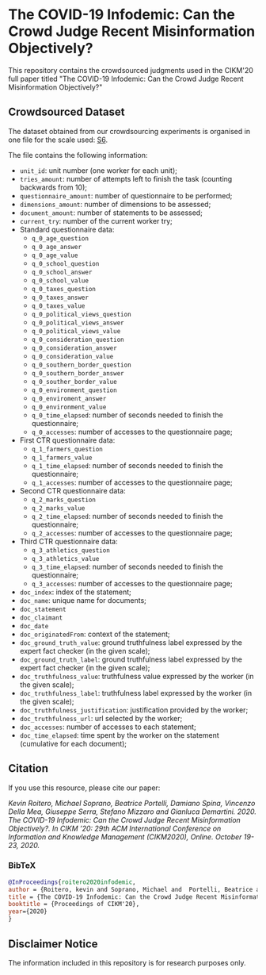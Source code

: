 # The COVID-19 Infodemic: Can the Crowd Judge Recent Misinformation Objectively?

This repository contains the crowdsourced judgments used in the CIKM'20 full paper titled "The COVID-19 Infodemic: Can the Crowd Judge Recent Misinformation Objectively?"

## Crowdsourced Dataset 

The dataset obtained from our crowdsourcing experiments is organised in one file for the scale used: [S6](./crowdsourced-data/S6.csv).

The file contains the following information:

* `unit_id`: unit number (one worker for each unit);
* `tries_amount`: number of attempts left to finish the task (counting backwards from 10);
* `questionnaire_amount`: number of questionnaire to be performed;
* `dimensions_amount`: number of dimensions to be assessed;
* `document_amount`: number of statements to be assessed;
* `current_try`: number of the current worker try;
* Standard questionnaire data:
  * `q_0_age_question`
  * `q_0_age_answer`
  * `q_0_age_value`
  * `q_0_school_question`
  * `q_0_school_answer`
  * `q_0_school_value`
  * `q_0_taxes_question`
  * `q_0_taxes_answer`
  * `q_0_taxes_value`
  * `q_0_political_views_question`
  * `q_0_political_views_answer`
  * `q_0_political_views_value`
  * `q_0_consideration_question`
  * `q_0_consideration_answer`
  * `q_0_consideration_value`
  * `q_0_southern_border_question`
  * `q_0_southern_border_answer`
  * `q_0_souther_border_value`
  * `q_0_environment_question`
  * `q_0_enviroment_answer`
  * `q_0_environment_value`
  * `q_0_time_elapsed`: number of seconds needed to finish the questionnaire;
  * `q_0_accesses`: number of accesses to the questionnaire page;
* First CTR questionnaire data:
  * `q_1_farmers_question`
  * `q_1_farmers_value`
  * `q_1_time_elapsed`: number of seconds needed to finish the questionnaire;
  * `q_1_accesses`: number of accesses to the questionnaire page;
* Second CTR questionnaire data:
  * `q_2_marks_question`
  * `q_2_marks_value`
  * `q_2_time_elapsed`: number of seconds needed to finish the questionnaire;
  * `q_2_accesses`: number of accesses to the questionnaire page;
* Third CTR questionnaire data:
  * `q_3_athletics_question`
  * `q_3_athletics_value`
  * `q_3_time_elapsed`: number of seconds needed to finish the questionnaire;
  * `q_3_accesses`: number of accesses to the questionnaire page;
* `doc_index`: index of the statement;
* `doc_name`: unique name for documents;
* `doc_statement` 
* `doc_claimant`
* `doc_date`
* `doc_originatedFrom`: context of the statement;
* `doc_ground_truth_value`: ground truthfulness label expressed by the expert fact checker (in the given scale);
* `doc_ground_truth_label`: ground truthfulness label expressed by the expert fact checker (in the given scale);
* `doc_truthfulness_value`: truthfulness value expressed by the worker (in the given scale);
* `doc_truthfulness_label`: truthfulness label expressed by the worker (in the given scale);
* `doc_truthfulness_justification`: justification provided by the worker; 
* `doc_truthfulness_url`: url selected by the worker; 
* `doc_accesses`: number of accesses to each statement;
* `doc_time_elapsed`: time spent by the worker on the statement (cumulative for each document);

## Citation

If you use this resource, please cite our paper:

*Kevin Roitero, Michael Soprano, Beatrice Portelli, Damiano Spina, Vincenzo Della Mea, Giuseppe Serra, Stefano Mizzaro and Gianluca Demartini. 2020. The COVID-19 Infodemic: Can the Crowd Judge Recent Misinformation Objectively?. In CIKM ’20: 29th ACM International Conference on Information and Knowledge Management (CIKM2020), Online. October 19-23, 2020.*

### BibTeX

```bibtex
@InProceedings{roitero2020infodemic,
author = {Roitero, kevin and Soprano, Michael and  Portelli, Beatrice and  Spina, Damiano and Della Mea, Vincenzo and   Serra, Giuseppe and   Mizzaro, Stefano and Demartini, Gianluca},
title = {The COVID-19 Infodemic: Can the Crowd Judge Recent Misinformation Objectively?},
booktitle = {Proceedings of CIKM'20},
year={2020}
}
```

## Disclaimer Notice

The information included in this repository is for research purposes only.
